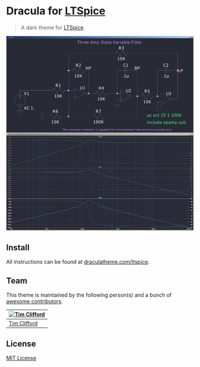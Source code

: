 # Dracula for [LTSpice](https://www.analog.com/en/design-center/design-tools-and-calculators/ltspice-simulator.html)

> A dark theme for [LTSpice](https://www.analog.com/en/design-center/design-tools-and-calculators/ltspice-simulator.html).

![Screenshot](./screenshot.png)

## Install

All instructions can be found at [draculatheme.com/ltspice](https://draculatheme.com/ltspice).

## Team

This theme is maintained by the following person(s) and a bunch of [awesome contributors](https://github.com/dracula/ltspice/graphs/contributors).

[![Tim Clifford](https://github.com/tim-clifford.png?size=100)](https://github.com/tim-clifford) |
--- |
[Tim Clifford](https://github.com/tim-clifford) |

## License

[MIT License](./LICENSE)
